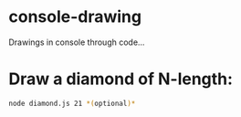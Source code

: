 # console-drawing
Drawings in console through code...

# Draw a diamond of N-length:
```bash
node diamond.js 21 *(optional)*
```
